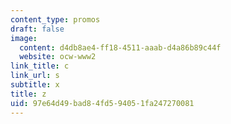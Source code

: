 ```yaml
---
content_type: promos
draft: false
image:
  content: d4db8ae4-ff18-4511-aaab-d4a86b89c44f
  website: ocw-www2
link_title: c
link_url: s
subtitle: x
title: z
uid: 97e64d49-bad8-4fd5-9405-1fa247270081
---
```


